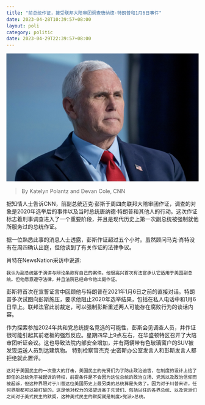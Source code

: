 ```yaml
---
title: "前总统作证，接受联邦大陪审团调查唐纳德·特朗普和1月6日事件"
date: 2023-04-28T10:39:57+08:00
layout: poli
category: politic
date: 2023-04-29T22:39:57+08:00
---
```

![](https://raw.githubusercontent.com/davidwww523/photo/master/202304280820517.png)
>By Katelyn Polantz and Devan Cole, CNN

据知情人士告诉CNN，前副总统迈克·彭斯于周四向联邦大陪审团作证，调查的对象是2020年选举后的事件以及当时总统唐纳德·特朗普和其他人的行动。这次作证标志着刑事调查进入了一个重要阶段，并且是现代历史上第一次副总统被强制就他所服务过的总统作证。

据一位熟悉此事的消息人士透露，彭斯作证超过五个小时。虽然顾问马克·肖特没有在周四确认出庭，但他谈到了有关作证的法律争议。

肖特在NewsNation采访中说道:
```ad-quote
我认为副总统基于演讲与辩论条款有自己的案件。他很高兴首次有法官承认它适用于美国副总统。但他愿意遵守法律，并且法院已经命令他出庭作证。
```

彭斯将首次在宣誓证言中回顾他与特朗普在2021年1月6日之前的直接对话。特朗普多次试图向彭斯施压，要求他阻止2020年选举结果，包括在私人电话中和1月6日早上。联邦法官此前裁定，可以强制彭斯重述两人可能存在腐败行为的谈话内容。

作为探索参加2024年共和党总统提名竞选的可能性，彭斯会见调查人员，并作证很可能引起其前老板的强烈反应。星期四早上9点左右，在华盛顿特区召开了大陪审团听证会议。这也导致法院内部安全增加，并有两辆带有色玻璃窗户的SUV被发现运送人员到达建筑物。
特别检察官杰克·史密斯办公室发言人和彭斯发言人都拒绝就此置评。
```ad-comment
这对于美国民主的一次重大的打击，美国民主的先贤们为了防止政治迫害，在制度的设计上给了卸任的总统免于被起诉的特权，前提条件是不会因为这位总统的政治立场、党派以及政治信仰而被起诉，但这种界限对于川普这位美国历史上最另类的总统算是失效了。因为对于川普来讲，任何界限都可以被打破的，这是他对权力的渴望远高于先贤们、包括以往的各界总统、以及党派们之间对于美式民主的默契，这种美式民主的默契就是制度>党派>总统。
```
